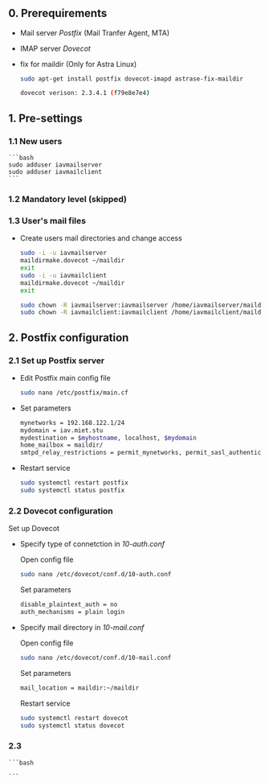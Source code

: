 #

## 0. Prerequirements

* Mail server *Postfix* (Mail Tranfer Agent, MTA)
* IMAP server *Dovecot* 
* fix for maildir (Only for Astra Linux)

    ```bash
    sudo apt-get install postfix dovecot-imapd astrase-fix-maildir
    ```

    ```bash
    dovecot verison: 2.3.4.1 (f79e8e7e4)
    ```

## 1. Pre-settings

### 1.1 New users

    ```bash
    sudo adduser iavmailserver
    sudo adduser iavmailclient
    ```

### 1.2 Mandatory level (skipped)

### 1.3 User's mail files

* Create users mail directories and change access

    ```bash
    sudo -i -u iavmailserver
    maildirmake.dovecot ~/maildir
    exit
    sudo -i -u iavmailclient
    maildirmake.dovecot ~/maildir
    exit

    sudo chown -R iavmailserver:iavmailserver /home/iavmailserver/maildir
    sudo chown -R iavmailclient:iavmailclient /home/iavmailclient/maildir
    ```

## 2. Postfix configuration

### 2.1 Set up Postfix server

* Edit Postfix main config file

    ```bash
    sudo nano /etc/postfix/main.cf
    ```

* Set parameters

    ```bash
    mynetworks = 192.168.122.1/24
    mydomain = iav.miet.stu
    mydestination = $myhostname, localhost, $mydomain
    home_mailbox = maildir/
    smtpd_relay_restrictions = permit_mynetworks, permit_sasl_authenticated, reject_unauth_destinations
    ```

* Restart service

    ```bash
    sudo systemctl restart postfix
    sudo systemctl status postfix
    ```

### 2.2 Dovecot configuration

Set up Dovecot

* Specify type of connetction in *10-auth.conf*

    Open config file

    ```bash
    sudo nano /etc/dovecot/conf.d/10-auth.conf
    ```

    Set parameters

    ```bash
    disable_plaintext_auth = no
    auth_mechanisms = plain login
    ```

* Specify mail directory in *10-mail.conf*

    Open config file

    ```bash
    sudo nano /etc/dovecot/conf.d/10-mail.conf
    ```

    Set parameters

    ```bash
    mail_location = maildir:~/maildir
    ```

    Restart service

    ```bash
    sudo systemctl restart dovecot
    sudo systemctl status dovecot
    ```

### 2.3

    ```bash

    ```